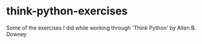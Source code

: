 # think-python-exercises
Some of the exercises I did while working through 'Think Python' by Allen B. Downey
